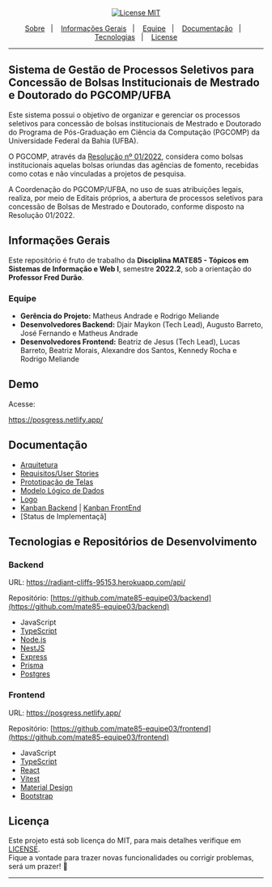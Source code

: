 <div align="center">
  <a href="https://opensource.org/licenses/MIT"><img alt="License MIT" src="https://img.shields.io/badge/license-MIT-brightgreen"></a>
</div>

<p align="center">
  <a href="#sistema-de-gestão-de-processo-seletivo-para-concessão-de-bolsas-institucionais-de-mestrado-e-doutorado-do-pgcompufba">Sobre</a>&nbsp;&nbsp;&nbsp;|&nbsp;&nbsp;&nbsp;
  <a href="#informações-gerais">Informações Gerais</a>&nbsp;&nbsp;&nbsp;|&nbsp;&nbsp;&nbsp;
  <a href="#equipe">Equipe</a>&nbsp;&nbsp;&nbsp;|&nbsp;&nbsp;&nbsp;
  <a href="#documentação">Documentação</a>&nbsp;&nbsp;&nbsp;|&nbsp;&nbsp;&nbsp;
  <a href="#tecnologias-e-repositórios-de-desenvolvimento">Tecnologias</a>&nbsp;&nbsp;&nbsp;|&nbsp;&nbsp;&nbsp;
  <a href="#licença">License</a>
</p>

--- 

## Sistema de Gestão de Processos Seletivos para Concessão de Bolsas Institucionais de Mestrado e Doutorado do PGCOMP/UFBA

Este sistema possui o objetivo de organizar e gerenciar os processos seletivos para concessão de bolsas institucionais de Mestrado e Doutorado do Programa de Pós-Graduação em Ciência da Computação (PGCOMP) da Universidade Federal da Bahia (UFBA).

O PGCOMP, através da [Resolução nº 01/2022](https://pgcomp.ufba.br/sites/pgcomp.ufba.br/files/2022_resolucao_01_-_pgcomp_-concessaodebolsas_0.pdf), considera como bolsas institucionais aquelas bolsas oriundas das agências de fomento, recebidas como cotas e não vinculadas a projetos de pesquisa.

A Coordenação do PGCOMP/UFBA, no uso de suas atribuições legais, realiza, por meio de Editais próprios, a abertura de processos seletivos para concessão de Bolsas de Mestrado e Doutorado, conforme disposto na Resolução 01/2022.

## Informações Gerais

Este repositório é fruto de trabalho da **Disciplina MATE85 - Tópicos em Sistemas de Informação e Web I**, semestre **2022.2**, sob a orientação do **Professor Fred Durão**.

### Equipe

* **Gerência do Projeto:** Matheus Andrade e Rodrigo Meliande
* **Desenvolvedores Backend:** Djair Maykon (Tech Lead), Augusto Barreto, José Fernando e Matheus Andrade
* **Desenvolvedores Frontend:** Beatriz de Jesus (Tech Lead), Lucas Barreto, Beatriz Morais, Alexandre dos Santos, Kennedy Rocha e Rodrigo Meliande

## Demo

Acesse:

  https://posgress.netlify.app/

## Documentação
* [Arquitetura](https://github.com/mate85-equipe03/selecao-bolsistas/blob/main/docs/design/arquitetura_time_3.png)
* [Requisitos/User Stories](docs/requirements/index.md)
* [Prototipação de Telas](https://www.figma.com/file/j2yQ8paIOmyaE0sPTv3wHC/posgress?node-id=0%3A1)
* [Modelo Lógico de Dados](docs/design/modelo_logico_dados.md)
* [Logo](https://www.canva.com/design/DAFLwlGOsJs/wcH0fLJuByu4h5xmKGiQTQ/edit?utm_content=DAFLwlGOsJs&utm_campaign=designshare&utm_medium=link2&utm_source=sharebutton)
* [Kanban Backend](https://github.com/orgs/mate85-equipe03/projects/4) | [Kanban FrontEnd](https://mate85-equipe03.atlassian.net/jira/software/projects/PG/boards/3)
* [Status de Implementaçã]

## Tecnologias e Repositórios de Desenvolvimento

### Backend

URL: https://radiant-cliffs-95153.herokuapp.com/api/

Repositório: [https://github.com/mate85-equipe03/backend](https://github.com/mate85-equipe03/backend)

* JavaScript
* [TypeScript](https://www.typescriptlang.org/)
* [Node.js](https://nodejs.org/)
* [NestJS](https://nestjs.com/)
* [Express](https://expressjs.com/)
* [Prisma](https://www.prisma.io/)
* [Postgres](https://www.postgresql.org/)

### Frontend

URL: https://posgress.netlify.app/

Repositório: [https://github.com/mate85-equipe03/frontend](https://github.com/mate85-equipe03/frontend)

* JavaScript
* [TypeScript](https://www.typescriptlang.org/)
* [React](https://pt-br.reactjs.org/)
* [Vitest](https://vitest.dev/)
* [Material Design](https://material.io/)
* [Bootstrap](https://getbootstrap.com/)


## Licença

Este projeto está sob licença do MIT, para mais detalhes verifique em [LICENSE][license]. <br>
Fique a vontade para trazer novas funcionalidades ou corrigir problemas, será um prazer! 💜

---


[license]: LICENSE.md







